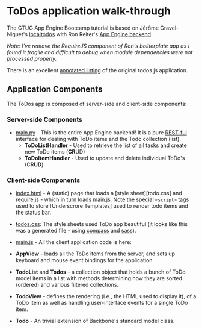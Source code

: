 # ToDos application walk-through

The GTUG App Engine Bootcamp tutorial is based on Jérôme Gravel-Niquet's [localtodos]
with Ron Reiter's [App Engine backend][webapp-boilerplate].

*Note: I've remove the RequireJS component of Ron's boilterplate app as I found it fragile and
difficult to debug when module dependencies were not processed properly.*

There is an excellent [annotated listing][localtodos-source] of the original todos.js application.

  [localtodos]: http://localtodos.com/
  [localtodos-source]: http://documentcloud.github.com/backbone/docs/todos.html
  [webapp-boilerplate]: https://github.com/ronreiter/webapp-boilerplate

## Application Components

The ToDos app is composed of server-side and client-side components:

### Server-side Components

- [main.py] - This is the entire App Engine backend!  It is a pure [REST-ful] interface
  for dealing with ToDo items and the Todo collection (list).
  - **ToDoListHandler** - Used to retrieve the list of all tasks and create new ToDo items
  (**CR**UD)
  - **ToDoItemHandler** - Used to update and delete individual ToDo's (CR**UD**)

### Client-side Components

- [index.html] - A (static) page that loads a [style sheet][todo.css] and require.js - which
  in turn loads [main.js].  Note the special `<script>` tags used to store [Underscrore Templates]
  used to render todo items and the status bar.
- [todos.css]: The style sheets used ToDo app beautiful (it looks
  like this was a generated file - using [compass] and [sass]).
- [main.js] - All the client application code is here:
- **AppView** - loads all the ToDo items from the server, and sets up keyboard
  and mouse event bindings for the application.
- **TodoList** and **Todos** - a collection object that holds a bunch of ToDo model items in a list
  with methods determining how they are sorted (ordered) and various filtered collections.
- **TodoView** - defines the rendering (i.e., the HTML used
  to display it), of a ToDo item as well as handling user-interface events for a single
  ToDo item.
- **Todo** - An trivial extension of Backbone's standard model class.

  [REST-ful]: http://en.wikipedia.org/wiki/Representational_state_transfer
  [Underscore Templates]: http://documentcloud.github.com/underscore/#template
  [less]: http://lesscss.org/
  [compass]: http://compass-style.org/
  [sass]: http://sass-lang.com/

  [main.py]: ../app/main.py
  [index.html]: ../app/index.html
  [todos.css]: ../app/css/todos.css
  [main.js]: ../app/js/main.js
